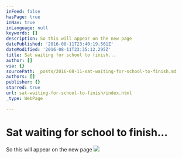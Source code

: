 ```yaml
---
inFeed: false
hasPage: true
inNav: true
inLanguage: null
keywords: []
description: So this will appear on the new page
datePublished: '2016-08-11T23:40:19.561Z'
dateModified: '2016-08-11T23:35:12.295Z'
title: Sat waiting for school to finish...
author: []
via: {}
sourcePath: _posts/2016-08-11-sat-waiting-for-school-to-finish.md
authors: []
publisher: {}
starred: true
url: sat-waiting-for-school-to-finish/index.html
_type: WebPage

---
```

# Sat waiting for school to finish...

So this will appear on the new page
![](https://imgflo.herokuapp.com/graph/vahj1ThiexotieMo/316d956f5f0ca9e9cae95950cc05c95a/croprotate.jpg?cropheight=4032&cropwidth=3024&degrees=-90&input=https%3A%2F%2Fthe-grid-user-content.s3-us-west-2.amazonaws.com%2F886dd1df-748e-4fcb-bbf1-aa41c7a6e175.jpg&x=0&y=0)